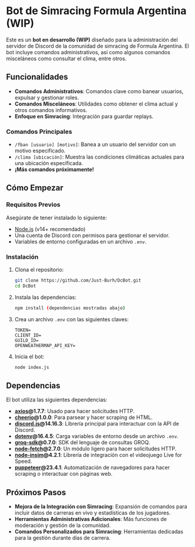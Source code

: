 # Bot de Simracing Formula Argentina (WIP)

Este es un **bot en desarrollo (WIP)** diseñado para la administración del servidor de Discord de la comunidad de simracing de Formula Argentina. El bot incluye comandos administrativos, así como algunos comandos misceláneos como consultar el clima, entre otros.

## Funcionalidades

- **Comandos Administrativos**: Comandos clave como banear usuarios, expulsar y gestionar roles.
- **Comandos Misceláneos**: Utilidades como obtener el clima actual y otros comandos informativos.
- **Enfoque en Simracing**: Integración para guardar replays.

### Comandos Principales
- `/fban [usuario] [motivo]`: Banea a un usuario del servidor con un motivo especificado.
- `/clima [ubicación]`: Muestra las condiciones climáticas actuales para una ubicación especificada.
- **¡Más comandos próximamente!**

## Cómo Empezar

### Requisitos Previos

Asegúrate de tener instalado lo siguiente:

- [Node.js](https://nodejs.org/) (v14+ recomendado)
- Una cuenta de Discord con permisos para gestionar el servidor.
- Variables de entorno configuradas en un archivo `.env`.

### Instalación

1. Clona el repositorio:
   ```bash
   git clone https://github.com/Just-Burh/DcBot.git
   cd DcBot
   ```

2. Instala las dependencias:
   ```bash
   npm install (dependencias mostradas abajo)
   ```

3. Crea un archivo `.env` con las siguientes claves:
   ```
   TOKEN=
   CLIENT_ID=
   GUILD_ID=
   OPENWEATHERMAP_API_KEY=
   ```

4. Inicia el bot:
   ```bash
   node index.js
   ```

## Dependencias

El bot utiliza las siguientes dependencias:

- **[axios](https://www.npmjs.com/package/axios)@1.7.7**: Usado para hacer solicitudes HTTP.
- **[cheerio](https://www.npmjs.com/package/cheerio)@1.0.0**: Para parsear y hacer scraping de HTML.
- **[discord.js](https://www.npmjs.com/package/discord.js)@14.16.3**: Librería principal para interactuar con la API de Discord.
- **[dotenv](https://www.npmjs.com/package/dotenv)@16.4.5**: Carga variables de entorno desde un archivo `.env`.
- **[groq-sdk](https://www.npmjs.com/package/groq-sdk)@0.7.0**: SDK del lenguaje de consultas GROQ.
- **[node-fetch](https://www.npmjs.com/package/node-fetch)@2.7.0**: Un módulo ligero para hacer solicitudes HTTP.
- **[node-insim](https://www.npmjs.com/package/node-insim)@4.2.1**: Librería de integración con el videojuego Live for Speed.
- **[puppeteer](https://www.npmjs.com/package/puppeteer)@23.4.1**: Automatización de navegadores para hacer scraping o interactuar con páginas web.

## Próximos Pasos

- **Mejora de la Integración con Simracing**: Expansión de comandos para incluir datos de carreras en vivo y estadísticas de los jugadores.
- **Herramientas Administrativas Adicionales**: Más funciones de moderación y gestión de la comunidad.
- **Comandos Personalizados para Simracing**: Herramientas dedicadas para la gestión durante días de carrera.

